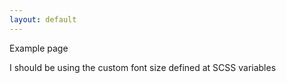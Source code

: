 ```yaml
---
layout: default
---
```


Example page

<div class="content">
I should be using the custom font size defined at SCSS variables
</div>